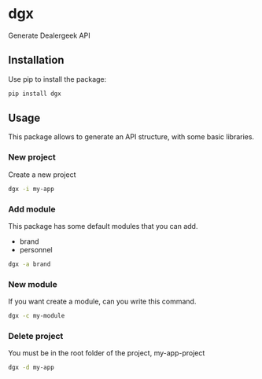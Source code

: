 # dgx

Generate Dealergeek API

## Installation

Use pip to install the package:

```bash
pip install dgx
```

## Usage

This package allows to generate an API structure, with some basic libraries.

### New project

Create a new project

```bash
dgx -i my-app
```

### Add module

This package has some default modules that you can add.

- brand
- personnel

```bash
dgx -a brand
```


### New module

If you want create a module, can you write this command.

```bash
dgx -c my-module
```

### Delete project

You must be in the root folder of the project, my-app-project


```bash
dgx -d my-app
```
